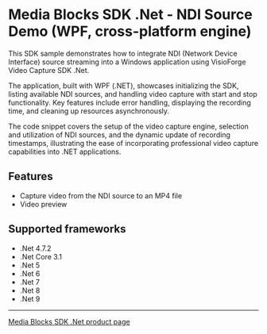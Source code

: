 # Media Blocks SDK .Net - NDI Source Demo (WPF, cross-platform engine)

This SDK sample demonstrates how to integrate NDI (Network Device Interface) source streaming into a Windows application using VisioForge Video Capture SDK .Net.

The application, built with WPF (.NET), showcases initializing the SDK, listing available NDI sources, and handling video capture with start and stop functionality. Key features include error handling, displaying the recording time, and cleaning up resources asynchronously.

The code snippet covers the setup of the video capture engine, selection and utilization of NDI sources, and the dynamic update of recording timestamps, illustrating the ease of incorporating professional video capture capabilities into .NET applications.

## Features

- Capture video from the NDI source to an MP4 file
- Video preview

## Supported frameworks

- .Net 4.7.2
- .Net Core 3.1
- .Net 5
- .Net 6
- .Net 7
- .Net 8
- .Net 9

---

[Media Blocks SDK .Net product page](https://www.visioforge.com/media-blocks-sdk)
